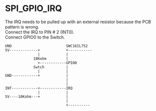 # SPI_GPIO_IRQ
The IRQ needs to be pulled up with an external resistor because the PCB pattern is wrong.   
Connect the IRQ to PIN # 2 (INT0).   
Connect GPIO0 to the Switch.   

```
UNO                         SWC16IL752
5V-------------+            +-----------
               |            |
             10Kohm         |
               +------------GPIO0
             Swtch          |
               |            |
GND------------+            |
                            |
                            |
INT------------+------------IRQ
               |            |
5V----10Kohm---+            |
                            |
                            +----------

```
